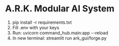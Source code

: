 # A.R.K. Modular AI System
1. pip install -r requirements.txt
2. Fill .env with your keys
3. Run: uvicorn command_hub.main:app --reload
4. In new terminal: streamlit run ark_gui/forge.py
